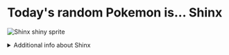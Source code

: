 # Today's random Pokemon is... Shinx

![Shinx shiny sprite](https://raw.githubusercontent.com/PokeAPI/sprites/master/sprites/pokemon/shiny/403.png)

<details>
<summary>Additional info about Shinx</summary>

| srpite type | image |
|------|------|
| back_default | ![Shinx back_default sprite](https://raw.githubusercontent.com/PokeAPI/sprites/master/sprites/pokemon/back/403.png) |
| back_female | ![Shinx back_female sprite](https://raw.githubusercontent.com/PokeAPI/sprites/master/sprites/pokemon/back/female/403.png) |
| back_shiny | ![Shinx back_shiny sprite](https://raw.githubusercontent.com/PokeAPI/sprites/master/sprites/pokemon/back/shiny/403.png) |
| back_shiny_female | ![Shinx back_shiny_female sprite](https://raw.githubusercontent.com/PokeAPI/sprites/master/sprites/pokemon/back/shiny/female/403.png) |
| front_default | ![Shinx front_default sprite](https://raw.githubusercontent.com/PokeAPI/sprites/master/sprites/pokemon/403.png) |
| front_female | ![Shinx front_female sprite](https://raw.githubusercontent.com/PokeAPI/sprites/master/sprites/pokemon/female/403.png) |
| front_shiny_female | ![Shinx front_shiny_female sprite](https://raw.githubusercontent.com/PokeAPI/sprites/master/sprites/pokemon/shiny/female/403.png) | </details>
